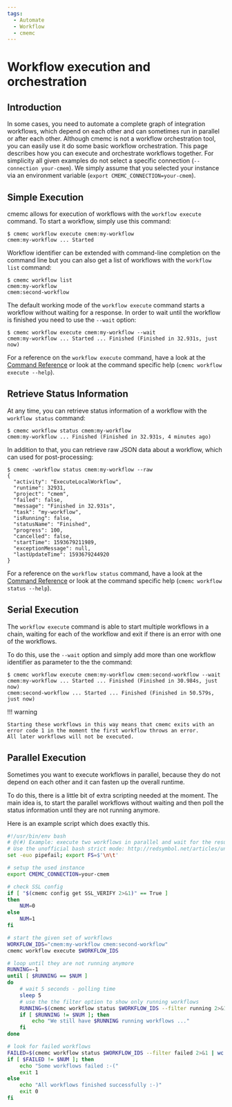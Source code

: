 ```yaml
---
tags:
  - Automate
  - Workflow
  - cmemc
---
```

# Workflow execution and orchestration

## Introduction

In some cases, you need to automate a complete graph of integration workflows, which depend on each other and can sometimes run in parallel or after each other.
Although cmemc is not a workflow orchestration tool, you can easily use it do some basic workflow orchestration.
This page describes how you can execute and orchestrate workflows together.
For simplicity all given examples do not select a specific connection (`--connection your-cmem`).
We simply assume that you selected your instance via an environment variable (`export CMEMC_CONNECTION=your-cmem`).

## Simple Execution

cmemc allows for execution of workflows with the `workflow execute` command.
To start a workflow, simply use this command:

``` shell-session title="workflow execute command"
$ cmemc workflow execute cmem:my-workflow
cmem:my-workflow ... Started
```

Workflow identifier can be extended with command-line completion on the command line but you can also get a list of workflows with the `workflow list` command:

``` shell-session title="workflow list command"
$ cmemc workflow list
cmem:my-workflow
cmem:second-workflow
```

The default working mode of the `workflow execute` command starts a workflow without waiting for a response.
In order to wait until the workflow is finished you need to use the `--wait` option:

``` shell-session title="workflow execute command with wait option"
$ cmemc workflow execute cmem:my-workflow --wait
cmem:my-workflow ... Started ... Finished (Finished in 32.931s, just now)
```

For a reference on the `workflow execute` command, have a look at the [Command Reference](../command-reference/index.md) or look at the command specific help (`cmemc workflow execute --help`).

## Retrieve Status Information

At any time, you can retrieve status information of a workflow with the `workflow status` command:

``` shell-session title="workflow status command"
$ cmemc workflow status cmem:my-workflow
cmem:my-workflow ... Finished (Finished in 32.931s, 4 minutes ago)
```

In addition to that, you can retrieve raw JSON data about a workflow, which can used for post-processing:

``` shell-session title="workflow status command with JSON output"
$ cmemc -workflow status cmem:my-workflow --raw
{
  "activity": "ExecuteLocalWorkflow",
  "runtime": 32931,
  "project": "cmem",
  "failed": false,
  "message": "Finished in 32.931s",
  "task": "my-workflow",
  "isRunning": false,
  "statusName": "Finished",
  "progress": 100,
  "cancelled": false,
  "startTime": 1593679211989,
  "exceptionMessage": null,
  "lastUpdateTime": 1593679244920
}
```

For a reference on the `workflow status` command, have a look at the [Command Reference](../command-reference/index.md)  or look at the command specific help (`cmemc workflow status --help`).

## Serial Execution

The `workflow execute` command is able to start multiple workflows in a chain, waiting for each of the workflow and exit if there is an error with one of the workflows.

To do this, use the `--wait` option and simply add more than one workflow identifier as parameter to the the command:

``` shell-session title="workflow execute command"
$ cmemc workflow execute cmem:my-workflow cmem:second-workflow --wait
cmem:my-workflow ... Started ... Finished (Finished in 30.984s, just now)
cmem:second-workflow ... Started ... Finished (Finished in 50.579s, just now)
```

!!! warning

    Starting these workflows in this way means that cmemc exits with an error code 1 in the moment the first workflow throws an error.
    All later workflows will not be executed.

## Parallel Execution

Sometimes you want to execute workflows in parallel, because they do not depend on each other and it can fasten up the overall runtime.

To do this, there is a little bit of extra scripting needed at the moment.
The main idea is, to start the parallel workflows without waiting and then poll the status information until they are not running anymore.

Here is an example script which does exactly this.

``` bash title="cmemc-parallel-workflows.sh"
#!/usr/bin/env bash
# @(#) Example: execute two workflows in parallel and wait for the results (exit 1 on failure)
# Use the unofficial bash strict mode: http://redsymbol.net/articles/unofficial-bash-strict-mode/
set -euo pipefail; export FS=$'\n\t'

# setup the used instance
export CMEMC_CONNECTION=your-cmem

# check SSL config
if [ "$(cmemc config get SSL_VERIFY 2>&1)" == True ]
then
    NUM=0
else
    NUM=1
fi

# start the given set of workflows
WORKFLOW_IDS="cmem:my-workflow cmem:second-workflow"
cmemc workflow execute $WORKFLOW_IDS

# loop until they are not running anymore
RUNNING=-1
until [ $RUNNING == $NUM ]
do
    # wait 5 seconds - polling time
    sleep 5
    # use the the filter option to show only running workflows
    RUNNING=$(cmemc workflow status $WORKFLOW_IDS --filter running 2>&1 | wc -l)
    if [ $RUNNING != $NUM ]; then
        echo "We still have $RUNNING running workflows ..."
    fi
done

# look for failed workflows
FAILED=$(cmemc workflow status $WORKFLOW_IDS --filter failed 2>&1 | wc -l)
if [ $FAILED != $NUM ]; then
    echo "Some workflows failed :-("
    exit 1
else
    echo "All workflows finished successfully :-)"
    exit 0
fi
```

